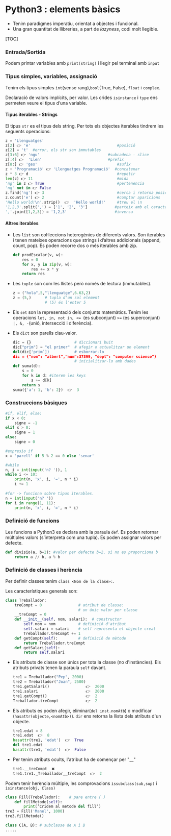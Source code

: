 # Python3 : elements bàsics

* Tenim paradigmes imperatiu, orientat a objectes i funcional.
* Una gran quantitat de llibreries, a part de *lazyness*, codi molt llegible.

[TOC]

### Entrada/Sortida

Podem printar variables amb `print(string)` i llegir pel terminal amb `input`

### Tipus simples, variables, assignació

Tenim els tipus simples `int`(sense rang),`bool`(True, False), `float` i `complex`.

Declaració de valors implícits, per valor. Les crides `isinstance` i `type` ens permeten veure el tipus d’una variable.

#### Tipus iterables - Strings

El tipus `str` es el tipus dels string. Per tots els objectes iterables tindrem les seguents operacions:

````python
z = 'Llenguatges'
z[2] 👉 'e'										#posició
z[2] = 't'	#error, els str son immutables
z[3:6] 👉 'ngu' 								#subcadena - slice
z[:4] 👉  'Llen'								#prefix
z[8:] 👉 'ges' 									#sufix
z + 'Programació' 👉 'Llenguatges Programació'  #concatenar 
z * 3 👉 d 										#repetir
len(z) 👉 11 									#mida
'ng' in z 👉 True								#pertenencia
'ng' not in 👉 False 
z.find('ng') 👉 3								#cerca i retorna posició
z.count('e') 👉 2								#comptar aparicions
'Hello world!\n'.strip()  👉  'Hello world!'   	#treu el \n
'1,2,3'.split(',') = ['1', '2', '3']			#parteix amb el caracter
','.join([1,2,3]) = '1,2,3'						#inversa

````

#### Altres iterables

* Les `list` son col·leccions heterogènies de diferents valors. Son iterables i tenen mateixes operacions que strings i d’altres addicionals (append, count, pop). Es poden recorre dos o més iterables amb zip.

  ````  python
  def prodEscalar(v, w):
      res = 0
      for x, y in zip(v, w):
          res += x * y
      return res
  ````

* Les `tuple` son com les llistes però només de lectura (immutables).

  ````python
  z = ("hola",5,"llenguatge",6.63,2)
  z = (5,)      # tupla d'un sol element
                # (5) és l'enter 5
  ````

* Els `set` son la representació dels conjunts matemàtics. Tenim les operacions `let, in, not in, <= `(es subconjunt) `>=` (es superconjunt) `|, &, -`(unió, intersecció i diferència).

* Els `dict` son parells clau-valor.

  ````python
  dic = {}                   # diccionari buit
  dic["prim"] = "el primer"  # afegir o actualitzar un element
  del(dic['prim`])           # esborrar-lo 
  dic = {"nom": "albert","num":37899, "dept": "computer science"} 
                             # inicialitzar-lo amb dades
  def suma(d):
      s = 0
      for k in d: #iterem les keys
          s += d[k]
      return s
  suma({'a': 1, 'b': 2})  👉  3
  ````

### Construccions bàsiques

`````python
#if, elif, else:
if x < 0:
    signe = -1
elif x > 0:
    signe = 1
else:
    signe = 0

#expresio if
x = 'parell' if 5 % 2 == 0 else 'senar'

#while
n, i = int(input('n? ')), 1
while i <= 10:
    print(n, 'x', i, '=', n * i)
    i += 1
    
#for -> funciona sobre tipus iterables.
n = int(input('n? '))
for i in range(1, 11):
    print(n, 'x', i, '=', n * i)    
`````

### Definició de funcions

Les funcions a Python3 es declara amb la paraula `def`. Es poden retornar múltiples valors (s’interpreta com una tupla). Es poden assignar valors per defecte.

`````python
def divisio(a, b=2): #valor per defecte b=2, si no es proporciona b
    return a // b, a % b
`````

### Definició de classes i herència

Per definir classes tenim `class <Nom de la clase>:`. 

Les característiques generals son:

````python
class Treballador:
    treCompt = 0                # atribut de classe: 
                                # un únic valor per classe
    __treCompt = 0
    def __init__(self, nom, salari):  # constructor
        self.nom = nom          # definició d'atribut  
        self.salari = salari    # self representa el objecte creat
        Treballador.treCompt += 1
    def getCompt(self):         # definició de mètode
        return Treballador.treCompt
    def getSalari(self):
        return self.salari

````

* Els atributs de classe son únics per tota la classe (no d'instàncies). Els atributs privats tenen la paraula `self` davant.

    ````python
    tre1 = Treballador("Pep", 2000)
    tre2 = Treballador("Joan", 2500)
    tre1.getSalari()  				👉  2000
    tre1.salari  					👉  2000 
    tre1.getCompt() 				👉  2
    Treballador.treCompt  			👉  2
    ````

* Els atributs es poden afegir, eliminar(`del inst.nomAtb`) o modificar (`hasattr(objecte,<nomAtb>)`). `dir` ens retorna la llista dels atributs d'un objecte.

  ````python
  tre1.edat = 8
  tre1.edat  👉  8
  hasattr(tre1, 'edat')  👉  True
  del tre1.edat
  hasattr(tre1, 'edat')  👉  False
  ````

* Per tenim atributs ocults, l'atribut ha de començar per "__"

  ```python
  tre1.__treCompt  ❌
  tre1.tre1._Treballador__treCompt  👉  2
  ```

Podem tenir herència múltiple, les comprovacions `ìssubclass(sub,sup)` i `isinstance(obj, Class)`

```python
class Fill(Treballador):    # pare entre ( )
    def fillMetode(self):
        print(’Cridem al metode del fill’)
tre3 = Fill('Manel', 1000)
tre3.fillMetode()

class C(A, B): # subclasse de A i B
.....
```

